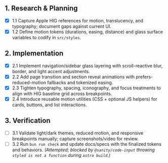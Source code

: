 ## 1. Research & Planning

- [x] 1.1 Capture Apple HIG references for motion, translucency, and typography; document gaps against current UI.
- [x] 1.2 Define motion tokens (durations, easing, distance) and glass surface variables to codify in `src/styles`.

## 2. Implementation

- [x] 2.1 Implement navigation/sidebar glass layering with scroll-reactive blur, border, and light accent adjustments.
- [x] 2.2 Add page transition and section reveal animations with prefers-reduced-motion fallbacks and tokenized easing.
- [x] 2.3 Tighten typography, spacing, iconography, and focus treatments to align with HIG baseline grid across breakpoints.
- [x] 2.4 Introduce reusable motion utilities (CSS + optional JS helpers) for cards, buttons, and list interactions.

## 3. Verification

- [ ] 3.1 Validate light/dark themes, reduced motion, and responsive breakpoints manually; capture screenshots/video for review.
- [ ] 3.2 Run `bun run check` and update docs/specs with the finalized tokens and behaviors. _(Attempted; blocked by `@sanity/code-input` throwing `styled is not a function` during `astro build`.)_
